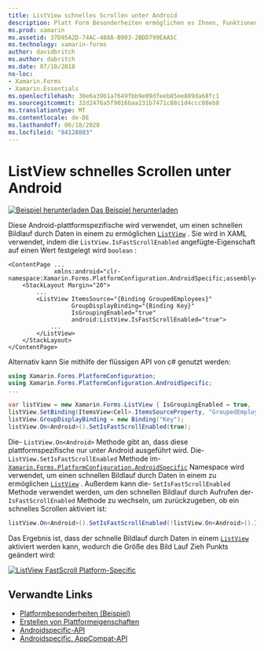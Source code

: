 ```yaml
---
title: ListView schnelles Scrollen unter Android
description: Platt Form Besonderheiten ermöglichen es Ihnen, Funktionen zu nutzen, die nur auf einer bestimmten Plattform verfügbar sind, ohne dass benutzerdefinierte Renderer oder Effekte implementiert werden. In diesem Artikel wird erläutert, wie Sie die plattformspezifische Android-Datei nutzen, die das schnelle Scrollen durch Daten in einem ListView ermöglicht.
ms.prod: xamarin
ms.assetid: 37D95A2D-74AC-488A-B903-2BDD799EAA5C
ms.technology: xamarin-forms
author: davidbritch
ms.author: dabritch
ms.date: 07/10/2018
no-loc:
- Xamarin.Forms
- Xamarin.Essentials
ms.openlocfilehash: 30e6a39b1a7649fbb9e09dfeeb85ee889da68fc1
ms.sourcegitcommit: 32d2476a5f9016baa231b7471c88c1d4ccc08eb8
ms.translationtype: MT
ms.contentlocale: de-DE
ms.lasthandoff: 06/18/2020
ms.locfileid: "84128803"
---
```

# <a name="listview-fast-scrolling-on-android"></a>ListView schnelles Scrollen unter Android

[![Beispiel herunterladen](~/media/shared/download.png) Das Beispiel herunterladen](https://docs.microsoft.com/samples/xamarin/xamarin-forms-samples/userinterface-platformspecifics)

Diese Android-plattformspezifische wird verwendet, um einen schnellen Bildlauf durch Daten in einem zu ermöglichen [`ListView`](xref:Xamarin.Forms.ListView) . Sie wird in XAML verwendet, indem die `ListView.IsFastScrollEnabled` angefügte-Eigenschaft auf einen Wert festgelegt wird `boolean` :

```xaml
<ContentPage ...
             xmlns:android="clr-namespace:Xamarin.Forms.PlatformConfiguration.AndroidSpecific;assembly=Xamarin.Forms.Core">
    <StackLayout Margin="20">
        ...
        <ListView ItemsSource="{Binding GroupedEmployees}"
                  GroupDisplayBinding="{Binding Key}"
                  IsGroupingEnabled="true"
                  android:ListView.IsFastScrollEnabled="true">
            ...
        </ListView>
    </StackLayout>
</ContentPage>
```

Alternativ kann Sie mithilfe der flüssigen API von c# genutzt werden:

```csharp
using Xamarin.Forms.PlatformConfiguration;
using Xamarin.Forms.PlatformConfiguration.AndroidSpecific;
...

var listView = new Xamarin.Forms.ListView { IsGroupingEnabled = true, ... };
listView.SetBinding(ItemsView<Cell>.ItemsSourceProperty, "GroupedEmployees");
listView.GroupDisplayBinding = new Binding("Key");
listView.On<Android>().SetIsFastScrollEnabled(true);
```

Die- `ListView.On<Android>` Methode gibt an, dass diese plattformspezifische nur unter Android ausgeführt wird. Die- `ListView.SetIsFastScrollEnabled` Methode im- [`Xamarin.Forms.PlatformConfiguration.AndroidSpecific`](xref:Xamarin.Forms.PlatformConfiguration.AndroidSpecific) Namespace wird verwendet, um einen schnellen Bildlauf durch Daten in einem zu ermöglichen [`ListView`](xref:Xamarin.Forms.ListView) . Außerdem kann die- `SetIsFastScrollEnabled` Methode verwendet werden, um den schnellen Bildlauf durch Aufrufen der- `IsFastScrollEnabled` Methode zu wechseln, um zurückzugeben, ob ein schnelles Scrollen aktiviert ist:

```csharp
listView.On<Android>().SetIsFastScrollEnabled(!listView.On<Android>().IsFastScrollEnabled());
```

Das Ergebnis ist, dass der schnelle Bildlauf durch Daten in einem [`ListView`](xref:Xamarin.Forms.ListView) aktiviert werden kann, wodurch die Größe des Bild Lauf Zieh Punkts geändert wird:

[![](listview-fast-scrolling-images/fastscroll.png "ListView FastScroll Platform-Specific")](listview-fast-scrolling-images/fastscroll-large.png#lightbox "ListView FastScroll Platform-Specific")

## <a name="related-links"></a>Verwandte Links

- [Platformbesonderheiten (Beispiel)](https://docs.microsoft.com/samples/xamarin/xamarin-forms-samples/userinterface-platformspecifics)
- [Erstellen von Plattformeigenschaften](~/xamarin-forms/platform/platform-specifics/index.md#creating-platform-specifics)
- [Androidspecific-API](xref:Xamarin.Forms.PlatformConfiguration.AndroidSpecific)
- [Androidspecific. AppCompat-API](xref:Xamarin.Forms.PlatformConfiguration.AndroidSpecific.AppCompat)
